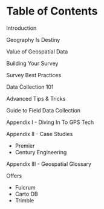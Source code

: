 # Table of Contents

Introduction

Geography Is Destiny

Value of Geospatial Data

Building Your Survey

Survey Best Practices

Data Collection 101

Advanced Tips & Tricks

Guide to Field Data Collection

Appendix I - Diving In To GPS Tech

Appendix II - Case Studies
 - Premier
 - Century Engineering

Appendix III - Geospatial Glossary

Offers
 - Fulcrum
 - Carto DB
 - Trimble
